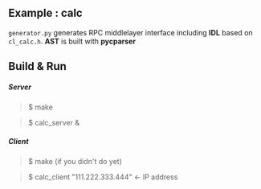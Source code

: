 ## Example : calc 

`generator.py` generates RPC middlelayer interface including **IDL** based on `cl_calc.h`. **AST** is built with **pycparser**

## Build & Run

##### Server

> $ make

> $ calc_server &

##### Client

> $ make (if you didn't do yet)

> $ calc_client "111.222.333.444" <- IP address
